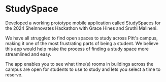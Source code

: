 # StudySpace
Developed a working prototype mobile application called StudySpaces for the 2024 SheInnovates Hackathon with Grace Hines and Sruthi Malineni.

We have all struggled to find open spaces to study across Pitt's campus, making it one of the most frustrating parts of being a student. We believe this app would help make the process of finding a study space more streamlined and easy.

The app enables you to see what time(s) rooms in buildings across the campus are open for students to use to study and lets you select a time to reserve.
